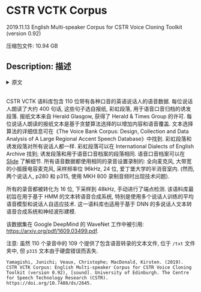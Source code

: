 # CSTR VCTK Corpus

2019.11.13 English Multi-speaker Corpus for CSTR Voice Cloning Toolkit (version 0.92)

压缩包文件: 10.94 GB

## Description: 描述

<details>
<summary>原文</summary>

This CSTR VCTK Corpus includes speech data uttered by 110 English speakers with various accents.
Each speaker reads out about 400 sentences, which were selected from a newspaper, the rainbow passage and an elicitation paragraph used for the speech accent archive.
The newspaper texts were taken from Herald Glasgow, with permission from Herald & Times Group.
Each speaker has a different set of the newspaper texts selected based a greedy algorithm that increases the contextual and phonetic coverage.
The details of the text selection algorithms are described in the following paper: C. Veaux, J. Yamagishi and S. King, "The voice bank corpus: Design, collection and data analysis of a large regional accent speech database," https://doi.org/10.1109/ICSDA.2013.6709856
The rainbow passage and elicitation paragraph are the same for all speakers.
The rainbow passage can be found at International Dialects of English Archive: (http://web.ku.edu/~idea/readings/rainbow.htm).
The elicitation paragraph is identical to the one used for the speech accent archive (http://accent.gmu.edu).
The details of the the speech accent archive can be found at http://www.ualberta.ca/~aacl2009/PDFs/WeinbergerKunath2009AACL.pdf
All speech data was recorded using an identical recording setup: an omni-directional microphone (DPA 4035) and a small diaphragm condenser microphone with very wide bandwidth (Sennheiser MKH 800), 96kHz sampling frequency at 24 bits and in a hemi-anechoic chamber of the University of Edinburgh.
(However, two speakers, p280 and p315 had technical issues of the audio recordings using MKH 800).
All recordings were converted into 16 bits, were downsampled to 48 kHz, and were manually end-pointed.
This corpus was originally aimed for HMM-based text-to-speech synthesis systems, especially for speaker-adaptive HMM-based speech synthesis that uses average voice models trained on multiple speakers and speaker adaptation technologies.
This corpus is also suitable for DNN-based multi-speaker text-to-speech syn

</details>
<br>

CSTR VCTK 语料库包含 110 位带有各种口音的英语说话人的语音数据.
每位说话人朗读了大约 400 句话, 这些句子选自报纸, 彩虹段落, 用于语音口音归档的诱发段落.
报纸文本来自 Herald Glasgow, 获得了 Herald & Times Group 的许可.
每位说话人朗读的报纸文本是基于贪婪算法选择的以增加内容和语音覆盖.
文本选择算法的详细信息可在《The Voice Bank Corpus: Design, Collection and Data Analysis of A Large Regional Accent Speech Database》中找到.
彩虹段落和诱发段落对所有说话人都一样.
彩虹段落可以在 International Dialects of English Archive 找到;
诱发段落和用于语音口音档案的段落相同.
语音口音档案可以在 [Slide](http://www.ualberta.ca/~aacl2009/PDFs/WeinbergerKunath2009AACL.pdf) 了解细节.
所有语音数据都使用相同的录音设置录制的: 全向麦克风, 大带宽的小振膜电容麦克风, 采样频率位 96kHz, 24 位, 爱丁堡大学的半消音室内.
(然而, 两个说话人, p280 和 p315, 使用 MKH 800 录制音频时出现技术问题).

所有的录音都被转化为 16 位, 下采样到 48kHz, 手动进行了端点检测.
该语料库最初旨在用于基于 HMM 的文本转语音合成系统, 特别是使用多个说话人训练的平均语音模型和说话人自适应技术.
这一语料库也适用于基于 DNN 的多说话人文本转语音合成系统和神经波形建模.

该数据集在 Google DeepMind 的 WaveNet 工作中被引用: https://arxiv.org/pdf/1609.03499.pdf.

注意: 虽然 110 个录音中的 109 个提供了包含语音转录的文本文件, 位于 `/txt` 文件夹中, 但 `p315` 文本由于硬盘错误而丢失.


```
Yamagishi, Junichi; Veaux, Christophe; MacDonald, Kirsten. (2019). CSTR VCTK Corpus: English Multi-speaker Corpus for CSTR Voice Cloning Toolkit (version 0.92), [sound]. University of Edinburgh. The Centre for Speech Technology Research (CSTR). https://doi.org/10.7488/ds/2645.
```